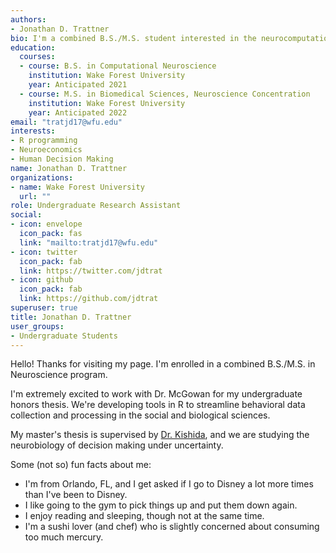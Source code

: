 ```yaml
---
authors:
- Jonathan D. Trattner
bio: I'm a combined B.S./M.S. student interested in the neurocomputational underpinnings of human decision making.
education:
  courses:
  - course: B.S. in Computational Neuroscience
    institution: Wake Forest University
    year: Anticipated 2021
  - course: M.S. in Biomedical Sciences, Neuroscience Concentration
    institution: Wake Forest University
    year: Anticipated 2022
email: "tratjd17@wfu.edu"
interests:
- R programming
- Neuroeconomics
- Human Decision Making
name: Jonathan D. Trattner
organizations:
- name: Wake Forest University
  url: ""
role: Undergraduate Research Assistant
social:
- icon: envelope
  icon_pack: fas
  link: "mailto:tratjd17@wfu.edu"
- icon: twitter
  icon_pack: fab
  link: https://twitter.com/jdtrat
- icon: github
  icon_pack: fab
  link: https://github.com/jdtrat
superuser: true
title: Jonathan D. Trattner
user_groups:
- Undergraduate Students
---
```


Hello! Thanks for visiting my page. I'm enrolled in a combined B.S./M.S. in Neuroscience program. 

I'm extremely excited to work with Dr. McGowan for my undergraduate honors thesis. We're developing tools in R to streamline behavioral data collection and processing in the social and biological sciences. 

My master's thesis is supervised by [Dr. Kishida](https://school.wakehealth.edu/Faculty/K/Ken-T-Kishida), and we are studying the neurobiology of decision making under uncertainty. 

Some (not so) fun facts about me:

* I'm from Orlando, FL, and I get asked if I go to Disney a lot more times than I've been to Disney.
* I like going to the gym to pick things up and put them down again.
* I enjoy reading and sleeping, though not at the same time.
* I'm a sushi lover (and chef) who is slightly concerned about consuming too much mercury.